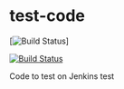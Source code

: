 # test-code


[![Build Status](http://power-ci.osuosl.org:8080/buildStatus/icon?job=demo-build)]


[![Build Status](http://140.211.168.153:8080/job/demo-build/badge/icon?style=plastic&.png)](http://140.211.168.153:8080/job/demo-build)      




Code to test on Jenkins
test

